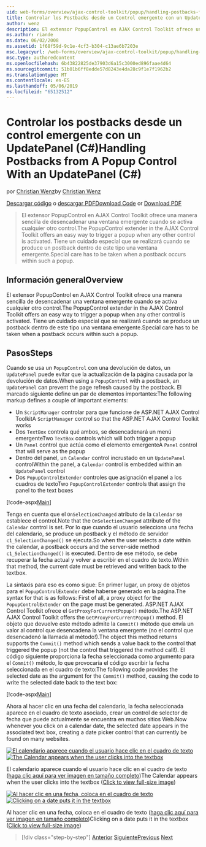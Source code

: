 ```yaml
---
uid: web-forms/overview/ajax-control-toolkit/popup/handling-postbacks-from-a-popup-control-with-an-updatepanel-cs
title: Controlar los Postbacks desde un Control emergente con un UpdatePanel (C#) | Microsoft Docs
author: wenz
description: El extensor PopupControl en AJAX Control Toolkit ofrece una manera sencilla de desencadenar una ventana emergente cuando se activa cualquier otro control. Debe tenerse especial cuidado...
ms.author: riande
ms.date: 06/02/2008
ms.assetid: 1f68f59d-9c1e-4cf3-b304-c13ae6b7203e
msc.legacyurl: /web-forms/overview/ajax-control-toolkit/popup/handling-postbacks-from-a-popup-control-with-an-updatepanel-cs
msc.type: authoredcontent
ms.openlocfilehash: 6b43822825de37903d6a15c3000ed896faae4d64
ms.sourcegitcommit: 51b01b6ff8edde57d8243e4da28c9f1e7f1962b2
ms.translationtype: MT
ms.contentlocale: es-ES
ms.lasthandoff: 05/06/2019
ms.locfileid: "65132512"
---
```

# <a name="handling-postbacks-from-a-popup-control-with-an-updatepanel-c"></a><span data-ttu-id="6337f-104">Controlar los postbacks desde un control emergente con un UpdatePanel (C#)</span><span class="sxs-lookup"><span data-stu-id="6337f-104">Handling Postbacks from A Popup Control With an UpdatePanel (C#)</span></span>

<span data-ttu-id="6337f-105">por [Christian Wenz](https://github.com/wenz)</span><span class="sxs-lookup"><span data-stu-id="6337f-105">by [Christian Wenz](https://github.com/wenz)</span></span>

<span data-ttu-id="6337f-106">[Descargar código](http://download.microsoft.com/download/9/3/f/93f8daea-bebd-4821-833b-95205389c7d0/PopupControl2.cs.zip) o [descargar PDF](http://download.microsoft.com/download/2/d/c/2dc10e34-6983-41d4-9c08-f78f5387d32b/popupcontrol2CS.pdf)</span><span class="sxs-lookup"><span data-stu-id="6337f-106">[Download Code](http://download.microsoft.com/download/9/3/f/93f8daea-bebd-4821-833b-95205389c7d0/PopupControl2.cs.zip) or [Download PDF](http://download.microsoft.com/download/2/d/c/2dc10e34-6983-41d4-9c08-f78f5387d32b/popupcontrol2CS.pdf)</span></span>

> <span data-ttu-id="6337f-107">El extensor PopupControl en AJAX Control Toolkit ofrece una manera sencilla de desencadenar una ventana emergente cuando se activa cualquier otro control.</span><span class="sxs-lookup"><span data-stu-id="6337f-107">The PopupControl extender in the AJAX Control Toolkit offers an easy way to trigger a popup when any other control is activated.</span></span> <span data-ttu-id="6337f-108">Tiene un cuidado especial que se realizará cuando se produce un postback dentro de este tipo una ventana emergente.</span><span class="sxs-lookup"><span data-stu-id="6337f-108">Special care has to be taken when a postback occurs within such a popup.</span></span>

## <a name="overview"></a><span data-ttu-id="6337f-109">Información general</span><span class="sxs-lookup"><span data-stu-id="6337f-109">Overview</span></span>

<span data-ttu-id="6337f-110">El extensor PopupControl en AJAX Control Toolkit ofrece una manera sencilla de desencadenar una ventana emergente cuando se activa cualquier otro control.</span><span class="sxs-lookup"><span data-stu-id="6337f-110">The PopupControl extender in the AJAX Control Toolkit offers an easy way to trigger a popup when any other control is activated.</span></span> <span data-ttu-id="6337f-111">Tiene un cuidado especial que se realizará cuando se produce un postback dentro de este tipo una ventana emergente.</span><span class="sxs-lookup"><span data-stu-id="6337f-111">Special care has to be taken when a postback occurs within such a popup.</span></span>

## <a name="steps"></a><span data-ttu-id="6337f-112">Pasos</span><span class="sxs-lookup"><span data-stu-id="6337f-112">Steps</span></span>

<span data-ttu-id="6337f-113">Cuando se usa un `PopupControl` con una devolución de datos, un `UpdatePanel` puede evitar que la actualización de la página causada por la devolución de datos.</span><span class="sxs-lookup"><span data-stu-id="6337f-113">When using a `PopupControl` with a postback, an `UpdatePanel` can prevent the page refresh caused by the postback.</span></span> <span data-ttu-id="6337f-114">El marcado siguiente define un par de elementos importantes:</span><span class="sxs-lookup"><span data-stu-id="6337f-114">The following markup defines a couple of important elements:</span></span>

- <span data-ttu-id="6337f-115">Un `ScriptManager` controlar para que funcione de ASP.NET AJAX Control Toolkit</span><span class="sxs-lookup"><span data-stu-id="6337f-115">A `ScriptManager` control so that the ASP.NET AJAX Control Toolkit works</span></span>
- <span data-ttu-id="6337f-116">Dos `TextBox` controla qué ambos, se desencadenará un menú emergente</span><span class="sxs-lookup"><span data-stu-id="6337f-116">Two `TextBox` controls which will both trigger a popup</span></span>
- <span data-ttu-id="6337f-117">Un `Panel` control que actúa como el elemento emergente</span><span class="sxs-lookup"><span data-stu-id="6337f-117">A `Panel` control that will serve as the popup</span></span>
- <span data-ttu-id="6337f-118">Dentro del panel, un `Calendar` control incrustado en un `UpdatePanel` control</span><span class="sxs-lookup"><span data-stu-id="6337f-118">Within the panel, a `Calendar` control is embedded within an `UpdatePanel` control</span></span>
- <span data-ttu-id="6337f-119">Dos `PopupControlExtender` controles que asignación el panel a los cuadros de texto</span><span class="sxs-lookup"><span data-stu-id="6337f-119">Two `PopupControlExtender` controls that assign the panel to the text boxes</span></span>

[!code-aspx[Main](handling-postbacks-from-a-popup-control-with-an-updatepanel-cs/samples/sample1.aspx)]

<span data-ttu-id="6337f-120">Tenga en cuenta que el `OnSelectionChanged` atributo de la `Calendar` se establece el control.</span><span class="sxs-lookup"><span data-stu-id="6337f-120">Note that the `OnSelectionChanged` attribute of the `Calendar` control is set.</span></span> <span data-ttu-id="6337f-121">Por lo que cuando el usuario selecciona una fecha del calendario, se produce un postback y el método de servidor `c1_SelectionChanged()` se ejecuta.</span><span class="sxs-lookup"><span data-stu-id="6337f-121">So when the user selects a date within the calendar, a postback occurs and the server-side method `c1_SelectionChanged()` is executed.</span></span> <span data-ttu-id="6337f-122">Dentro de ese método, se debe recuperar la fecha actual y volver a escribir en el cuadro de texto.</span><span class="sxs-lookup"><span data-stu-id="6337f-122">Within that method, the current date must be retrieved and written back to the textbox.</span></span>

<span data-ttu-id="6337f-123">La sintaxis para eso es como sigue: En primer lugar, un proxy de objetos para el `PopupControlExtender` debe haberse generado en la página.</span><span class="sxs-lookup"><span data-stu-id="6337f-123">The syntax for that is as follows: First of all, a proxy object for the `PopupControlExtender` on the page must be generated.</span></span> <span data-ttu-id="6337f-124">ASP.NET AJAX Control Toolkit ofrece el `GetProxyForCurrentPopup()` método.</span><span class="sxs-lookup"><span data-stu-id="6337f-124">The ASP.NET AJAX Control Toolkit offers the `GetProxyForCurrentPopup()` method.</span></span> <span data-ttu-id="6337f-125">El objeto que devuelve este método admite la `Commit()` método que envía un valor al control que desencadena la ventana emergente (no el control que desencadenó la llamada al método!).</span><span class="sxs-lookup"><span data-stu-id="6337f-125">The object this method returns supports the `Commit()` method which sends a value back to the control that triggered the popup (not the control that triggered the method call!).</span></span> <span data-ttu-id="6337f-126">El código siguiente proporciona la fecha seleccionada como argumento para el `Commit()` método, lo que provocaría el código escribir la fecha seleccionada en el cuadro de texto:</span><span class="sxs-lookup"><span data-stu-id="6337f-126">The following code provides the selected date as the argument for the `Commit()` method, causing the code to write the selected date back to the text box:</span></span>

[!code-aspx[Main](handling-postbacks-from-a-popup-control-with-an-updatepanel-cs/samples/sample2.aspx)]

<span data-ttu-id="6337f-127">Ahora al hacer clic en una fecha del calendario, la fecha seleccionada aparece en el cuadro de texto asociado, crear un control de selector de fecha que puede actualmente se encuentra en muchos sitios Web.</span><span class="sxs-lookup"><span data-stu-id="6337f-127">Now whenever you click on a calendar date, the selected date appears in the associated text box, creating a date picker control that can currently be found on many websites.</span></span>

<span data-ttu-id="6337f-128">[![El calendario aparece cuando el usuario hace clic en el cuadro de texto](handling-postbacks-from-a-popup-control-with-an-updatepanel-cs/_static/image2.png)](handling-postbacks-from-a-popup-control-with-an-updatepanel-cs/_static/image1.png)</span><span class="sxs-lookup"><span data-stu-id="6337f-128">[![The Calendar appears when the user clicks into the textbox](handling-postbacks-from-a-popup-control-with-an-updatepanel-cs/_static/image2.png)](handling-postbacks-from-a-popup-control-with-an-updatepanel-cs/_static/image1.png)</span></span>

<span data-ttu-id="6337f-129">El calendario aparece cuando el usuario hace clic en el cuadro de texto ([haga clic aquí para ver imagen en tamaño completo](handling-postbacks-from-a-popup-control-with-an-updatepanel-cs/_static/image3.png))</span><span class="sxs-lookup"><span data-stu-id="6337f-129">The Calendar appears when the user clicks into the textbox ([Click to view full-size image](handling-postbacks-from-a-popup-control-with-an-updatepanel-cs/_static/image3.png))</span></span>

<span data-ttu-id="6337f-130">[![Al hacer clic en una fecha, coloca en el cuadro de texto](handling-postbacks-from-a-popup-control-with-an-updatepanel-cs/_static/image5.png)](handling-postbacks-from-a-popup-control-with-an-updatepanel-cs/_static/image4.png)</span><span class="sxs-lookup"><span data-stu-id="6337f-130">[![Clicking on a date puts it in the textbox](handling-postbacks-from-a-popup-control-with-an-updatepanel-cs/_static/image5.png)](handling-postbacks-from-a-popup-control-with-an-updatepanel-cs/_static/image4.png)</span></span>

<span data-ttu-id="6337f-131">Al hacer clic en una fecha, coloca en el cuadro de texto ([haga clic aquí para ver imagen en tamaño completo](handling-postbacks-from-a-popup-control-with-an-updatepanel-cs/_static/image6.png))</span><span class="sxs-lookup"><span data-stu-id="6337f-131">Clicking on a date puts it in the textbox ([Click to view full-size image](handling-postbacks-from-a-popup-control-with-an-updatepanel-cs/_static/image6.png))</span></span>

> [!div class="step-by-step"]
> <span data-ttu-id="6337f-132">[Anterior](using-multiple-popup-controls-cs.md)
> [Siguiente](handling-postbacks-from-a-popup-control-without-an-updatepanel-cs.md)</span><span class="sxs-lookup"><span data-stu-id="6337f-132">[Previous](using-multiple-popup-controls-cs.md)
[Next](handling-postbacks-from-a-popup-control-without-an-updatepanel-cs.md)</span></span>

